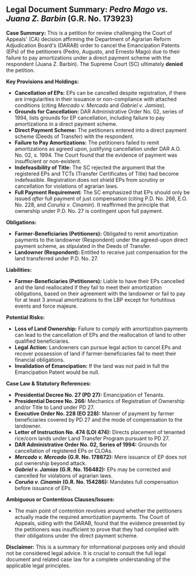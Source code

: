 ## Legal Document Summary: *Pedro Mago vs. Juana Z. Barbin* (G.R. No. 173923)

**Case Summary:** This is a petition for review challenging the Court of Appeals' (CA) decision affirming the Department of Agrarian Reform Adjudication Board's (DARAB) order to cancel the Emancipation Patents (EPs) of the petitioners (Pedro, Augusto, and Ernesto Mago) due to their failure to pay amortizations under a direct payment scheme with the respondent (Juana Z. Barbin). The Supreme Court (SC) ultimately **denied** the petition.

**Key Provisions and Holdings:**

*   **Cancellation of EPs:** EPs can be cancelled despite registration, if there are irregularities in their issuance or non-compliance with attached conditions (citing *Mercado v. Mercado* and *Gabriel v. Jamias*).
*   **Grounds for Cancellation:** DAR Administrative Order No. 02, series of 1994, lists grounds for EP cancellation, including failure to pay amortizations in a direct payment scheme.
*   **Direct Payment Scheme:** The petitioners entered into a direct payment scheme (Deeds of Transfer) with the respondent.
*   **Failure to Pay Amortizations:** The petitioners failed to remit amortizations as agreed upon, justifying cancellation under DAR A.O. No. 02, s. 1994. The Court found that the evidence of payment was insufficient or non-existent.
*   **Indefeasibility of Title:** The SC rejected the argument that the registered EPs and TCTs (Transfer Certificates of Title) had become indefeasible. Registration does not shield EPs from scrutiny or cancellation for violations of agrarian laws.
*   **Full Payment Requirement:** The SC emphasized that EPs should only be issued *after* full payment of just compensation (citing P.D. No. 266, E.O. No. 228, and *Coruña v. Cinamin*). It reaffirmed the principle that ownership under P.D. No. 27 is contingent upon full payment.

**Obligations:**

*   **Farmer-Beneficiaries (Petitioners):** Obligated to remit amortization payments to the landowner (Respondent) under the agreed-upon direct payment scheme, as stipulated in the Deeds of Transfer.
*   **Landowner (Respondent):** Entitled to receive just compensation for the land transferred under P.D. No. 27.

**Liabilities:**

*   **Farmer-Beneficiaries (Petitioners):** Liable to have their EPs cancelled and the land reallocated if they fail to meet their amortization obligations, based on their agreement with the landowner or fail to pay for at least 3 annual amortizations to the LBP except for fortutitous events and force majeure.

**Potential Risks:**

*   **Loss of Land Ownership:** Failure to comply with amortization payments can lead to the cancellation of EPs and the reallocation of land to other qualified beneficiaries.
*   **Legal Action:** Landowners can pursue legal action to cancel EPs and recover possession of land if farmer-beneficiaries fail to meet their financial obligations.
*   **Invalidation of Emancipation:** If the land was not paid in full the Emancipation Patent would be null.

**Case Law & Statutory References:**

*   **Presidential Decree No. 27 (PD 27):** Emancipation of Tenants.
*   **Presidential Decree No. 266:** Mechanics of Registration of Ownership and/or Title to Land under PD 27.
*   **Executive Order No. 228 (EO 228):** Manner of payment by farmer beneficiaries covered by PD 27 and the mode of compensation to the landowner.
*   **Letter of Instruction No. 474 (LOI 474):** Directs placement of tenanted rice/corn lands under Land Transfer Program pursuant to PD 27.
*   **DAR Administrative Order No. 02, Series of 1994:** Grounds for cancellation of registered EPs or CLOAs.
*   ***Mercado v. Mercado*** **(G.R. No. 178672):** Mere issuance of EP does not put ownership beyond attack.
*   ***Gabriel v. Jamias*** **(G.R. No. 156482):** EPs may be corrected and cancelled for violations of agrarian laws.
*   ***Coruña v. Cinamin*** **(G.R. No. 154286):** Mandates full compensation before issuance of EPs.

**Ambiguous or Contentious Clauses/Issues:**

*   The main point of contention revolves around whether the petitioners actually made the required amortization payments. The Court of Appeals, siding with the DARAB, found that the evidence presented by the petitioners was insufficient to prove that they had complied with their obligations under the direct payment scheme.

**Disclaimer:** This is a summary for informational purposes only and should not be considered legal advice. It is crucial to consult the full legal document and related case law for a complete understanding of the applicable legal principles.
